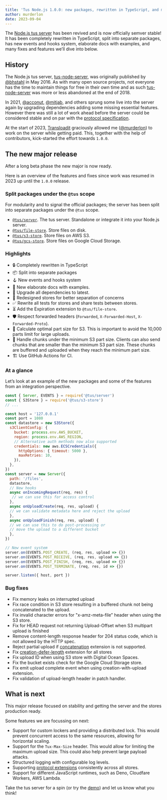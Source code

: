 ```yaml
---
title: 'Tus Node.js 1.0.0: new packages, rewritten in TypeScript, and much more'
author: murderlon
date: 2023-09-04
---
```


The [Node.js tus server](https://github.com/tus/tus-node-server) has been revived and is now
officially semver stable! It has been completely rewritten in TypeScript, split
into separate packages, has new events and hooks system, elaborate docs with
examples, and many fixes and features we’ll dive into below.

## History

The Node.js tus server, [tus-node-server][], was originally published by
[@bhstahl][] in May 2016. As with many open source projects, not everyone has
the time to maintain things for free in their own time and as such
[tus-node-server][] was more or less abandoned at the end of 2018.

In 2021, [@acconut][], [@mitjab][], and others sprung some live into the
server again by upgrading dependencies adding some missing essential features.
However there was still a lot of work ahead before the server could be
considered stable and on par with the [protocol specification][].

At the start of 2023, [Transloadit][] graciously allowed me ([@murderlon][])
to work on the server while getting paid. This, together with the help of
contributors, kick-started the effort towards `1.0.0`.

## The new major release

After a long beta phase the new major is now ready.

Here is an overview of the features and fixes since work was resumed in 2023 up
until the `1.0.0` release.

### Split packages under the `@tus` scope

For modularity and to signal the official packages; the server has been split
into separate packages under the `@tus` scope.

- [`@tus/server`][]. The tus server. Standalone or integrate it into your
  Node.js server.
- [`@tus/file-store`][]. Store files on disk.
- [`@tus/s3-store`][]. Store files on AWS S3.
- [`@tus/gcs-store`][]. Store files on Google Cloud Storage.

### Highlights

- 🔒 Completely rewritten in TypeScript
- 📦 Split into separate packages
- 🪝 New events and hooks system
- 📝 New elaborate docs with examples.
- 🚢 Upgrade all dependencies to latest.
- 🔄 Redesigned stores for better separation of concerns
- ✅ Rewrite all tests for stores and share tests between stores.
- ⏳ Add the Expiration extension to `@tus/file-store`.
- 🛡 Respect forwarded headers (`Forwarded`, `X-Forwarded-Host`, `X-Forwarded-Proto`).
- 🧮 Calculate optimal part size for S3. This is important to avoid the 10,000 parts limit for large uploads.
- 🧩 Handle chunks under the minimum S3 part size. Clients can also send chunks that are smaller than the minimum S3 part size. These chunks are buffered and uploaded when they reach the minimum part size.
- 🏗 Use GitHub Actions for CI.

### At a glance

Let’s look at an example of the new packages and some of the features from an integration perspective.

```js
const { Server, EVENTS } = require('@tus/server')
const { S3Store } = require('@tus/s3-store')
// ...

const host = '127.0.0.1'
const port = 1080
const datastore = new S3Store({
  s3ClientConfig: {
    bucket: process.env.AWS_BUCKET,
    region: process.env.AWS_REGION,
    // Alternative auth methods now also supported
    credentials: new aws.ECSCredentials({
      httpOptions: { timeout: 5000 },
      maxRetries: 10,
    }),
  },
})
const server = new Server({
  path: '/files',
  datastore,
  // New hooks
  async onIncomingRequest(req, res) {
   // we can use this for access control
  },
  async onUploadCreate(req, res, upload) {
  // we can validate metadata here and reject the upload
  },
  async onUploadFinish(req, res, upload) {
  // we can use this to do post-processing or
  // move the upload to a different bucket
  },
})

// New event system
server.on(EVENTS.POST_CREATE, (req, res, upload => {})
server.on(EVENTS.POST_RECEIVE, (req, res, upload => {})
server.on(EVENTS.POST_FINISH, (req, res, upload => {})
server.on(EVENTS.POST_TERMINATE, (req, res, id => {})

server.listen({ host, port })
```

### Bug fixes

- Fix memory leaks on interrupted upload
- Fix race condition in S3 store resulting in a buffered chunk not being concatenated to the upload.
- Fix invalid character errors for "x-amz-meta-file” header when using the S3 store.
- Fix for HEAD request not returning Upload-Offset when S3 multipart upload is
  finished
- Remove content-length response header for 204 status code, which is not allowed by the HTTP spec.
- Reject partial upload if [concatenation][] extension is not supported.
- Fix [creation-defer-length][] extension for all stores
- Fix upload ID when using S3 store with Digital Ocean Spaces.
- Fix the bucket exists check for the Google Cloud Storage store.
- Fix emit upload complete event when using creation-with-upload extension.
- Fix validation of upload-length header in patch handler.

## What is next

This major release focused on stability and getting the server and the stores production ready.

Some features we are focussing on next:

- Support for custom lockers and providing a distributed lock. This would prevent concurrent access to the same resources,
  allowing for horizontal scaling.
- Support for the `Tux-Max-Size` header. This would allow for limiting the maximum upload size.
  This could also help prevent large payload attacks.
- Structured logging with configurable log levels.
- Supporting [protocol extensions][] consistently across all stores.
- Support for different JavaScript runtimes, such as Deno, Cloudfare Workers, AWS Lambda.

Take the tus server for a spin (or try the [demo](https://github.com/tus/tus-node-server#demos)) and let us know what you think!

[tus-node-server]: https://github.com/tus/tus-node-server
[@mitjab]: https://github.com/mitjab
[@acconut]: https://github.com/acconut
[@bhstahl]: https://github.com/bhstahl
[@murderlon]: https://github.com/murderlon
[protocol specification]: https://tus.io/protocols/resumable-upload
[Transloadit]: https://transloadit.com
[`@tus/server`]: https://github.com/tus/tus-node-server/tree/main/packages/server
[`@tus/file-store`]: https://github.com/tus/tus-node-server/tree/main/packages/file-store
[`@tus/s3-store`]: https://github.com/tus/tus-node-server/tree/main/packages/s3-store
[`@tus/gcs-store`]: https://github.com/tus/tus-node-server/tree/main/packages/gcs-store
[creation-defer-length]: https://tus.io/protocols/resumable-upload.html#creation-with-upload
[concatenation]: https://tus.io/protocols/resumable-upload.html#concatenation
[tus-max-size]: https://tus.io/protocols/resumable-upload.html#max-size
[protocol extensions]: https://tus.io/protocols/resumable-upload#protocol-extensions
